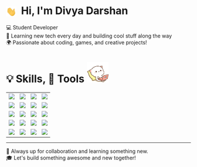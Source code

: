 # <img src="./gif/hi.gif" width="28" style="vertical-align: middle; margin-right: 6px;"> Hi, I'm Divya Darshan 
💻 Student Developer  
🌱 Learning new tech every day and building cool stuff along the way  
🌍 Passionate about coding, games, and creative projects!

# 💡 Skills, 🔨 Tools <img src="./gif/catcode.gif" width="60"> 

<table>
  <tr>
    <td><img src="https://img.shields.io/badge/JavaScript-F7DF1E?style=flat&logo=javascript&logoColor=black"/></td>
    <td><img src="https://img.shields.io/badge/C-00599C?style=flat&logo=c&logoColor=white"/></td>
    <td><img src="https://img.shields.io/badge/Java-ED8B00?style=flat&logo=java&logoColor=white"/></td>
    <td><img src="https://img.shields.io/badge/Python-3776AB?style=flat&logo=python&logoColor=white"/></td>
  </tr>
  <tr>
    <td><img src="https://img.shields.io/badge/HTML5-E34F26?style=flat&logo=html5&logoColor=white"/></td>
    <td><img src="https://img.shields.io/badge/CSS3-1572B6?style=flat&logo=css3&logoColor=white"/></td>
    <td><img src="https://img.shields.io/badge/Node.js-339933?style=flat&logo=nodedotjs&logoColor=white"/></td>
    <td><img src="https://img.shields.io/badge/React-20232A?style=flat&logo=react&logoColor=61DAFB"/></td>
  </tr>
  <tr>
    <td><img src="https://img.shields.io/badge/MongoDB-47A248?style=flat&logo=mongodb&logoColor=white"/></td>
    <td><img src="https://img.shields.io/badge/MySQL-4479A1?style=flat&logo=mysql&logoColor=white"/></td>
    <td><img src="https://img.shields.io/badge/Godot-478CBF?style=flat&logo=godot-engine&logoColor=white"/></td>
    <td><img src="https://img.shields.io/badge/Unreal-313131?style=flat&logo=unrealengine&logoColor=white"/></td> 
  </tr>
  <tr>
    <td><img src="https://img.shields.io/badge/Git-F05032?style=flat&logo=git&logoColor=white"/></td>
    <td><img src="https://img.shields.io/badge/GitHub-181717?style=flat&logo=github&logoColor=white"/></td>
    <td><img src="https://img.shields.io/badge/GitLab-FFFFFF?style=flat&logo=gitlab&logoColor=orange"/></td>
    <td><img src="https://img.shields.io/badge/Terminal-000000?style=flat&logo=gnu-bash&logoColor=white"/></td>

  </tr>
    <tr>
    <td><img src="https://img.shields.io/badge/Blender-F5792A?style=flat&logo=blender&logoColor=white"/></td>
    <td><img src="https://img.shields.io/badge/GIMP-5C5543?style=flat&logo=gimp&logoColor=white"/></td>
    <td><img src="https://img.shields.io/badge/Android%20Studio-3DDC84?style=flat&logo=android-studio&logoColor=white"/></td>
    <td><img src="https://img.shields.io/badge/VS%20Code-007ACC?style=flat&logo=Visual%20Studio%20Code&logoColor=white"/></td>
  </tr> 
</table> 

---

🤗 Always up for collaboration and learning something new.  
🎓 Let's build something awesome and new together!
